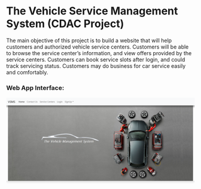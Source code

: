 # The Vehicle Service Management System (CDAC Project)

The main objective of this project is to build a website that will help customers and authorized vehicle service centers. Customers will be able to browse the service center’s information, and view offers provided by the service centers. Customers can book service slots after login, and could track servicing status. Customers may do business for car service easily and comfortably.

### Web App Interface:
![](https://github.com/Shismohammad/The-Vehicle-Service-Management-System/blob/034885d76b65bb7d97b4e324790b6426d4bab007/images/The%20Vehicle%20Service%20Management%20System.png)




